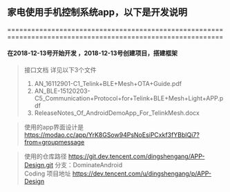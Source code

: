 ## 家电使用手机控制系统app，以下是开发说明 
============================================================================================================


#### 在2018-12-13号开始开发 ，2018-12-13号创建项目，搭建框架
>接口文档 详见以下3个文件
>  1. AN_16112901-C1_Telink+BLE+Mesh+OTA+Guide.pdf
>  2. AN_BLE-15120203-C5_Communication+Protocol+for+Telink+BLE+Mesh+Light+APP.pdf
>  3. ReleaseNotes_Of_AndroidDemoApp_For_TelinkMesh.docx

> 使用的app界面设计是 https://modao.cc/app/YrK8GSow94PsNoEsiPCxkf3fYBblQi7?from=groupmessage

> 使用的仓库路径 https://git.dev.tencent.com/dingshengang/APP-Design.git  分支：DominateAndroid  
> Coding 项目地址 https://dev.tencent.com/u/dingshengang/p/APP-Design
